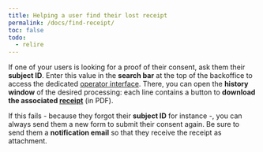 ```yaml
---
title: Helping a user find their lost receipt
permalink: /docs/find-receipt/
toc: false
todo:
  - relire
---
```


If one of your users is looking for a proof of their consent, ask them their **subject ID**. Enter this value in the **search bar** at the top of the backoffice to access the dedicated [operator interface](/docs/user-queries). There, you can open the **history window** of the desired processing: each line contains a button to **download the associated [receipt](/docs/records-receipts)** (in PDF).

If this fails - because they forgot their **subject ID** for instance -, you can always send them a new form to submit their consent again. Be sure to send them a **notification email** so that they receive the receipt as attachment.
